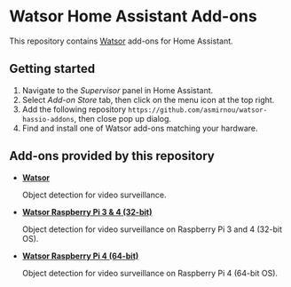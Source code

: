 # Watsor Home Assistant Add-ons

This repository contains [Watsor](https://github.com/asmirnou/watsor) add-ons for Home Assistant.

## Getting started

1. Navigate to the _Supervisor_ panel in Home Assistant.
2. Select _Add-on Store_ tab, then click on the menu icon at the top right.
3. Add the following repository `https://github.com/asmirnou/watsor-hassio-addons`, then close pop up dialog.
4. Find and install one of Watsor add-ons matching your hardware.

## Add-ons provided by this repository

- **[Watsor](/watsor/README.md)**

    Object detection for video surveillance.

- **[Watsor Raspberry Pi 3 & 4 (32-bit)](/watsor.pi3/README.md)**

    Object detection for video surveillance on Raspberry Pi 3 and 4 (32-bit OS).

- **[Watsor Raspberry Pi 4 (64-bit)](/watsor.pi4/README.md)**

    Object detection for video surveillance on Raspberry Pi 4 (64-bit OS).
